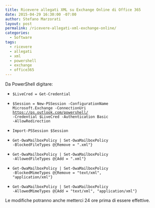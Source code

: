 ```yaml
---
title: Ricevere allegati XML su Exchange Online di Office 365
date: 2015-04-29 16:30:00 -07:00
author: Stefano Marzorati
layout: post
permalink: /ricevere-allegati-xml-exchange-online/
categories:
  - Software
tags:
  - ricevere
  - allegati
  - xml
  - powershell
  - exchange
  - office365
---
```

Da PowerShell digitare:   

  - <code>$LiveCred = Get-Credential</code>   

  - <code>$Session = New-PSSession -ConfigurationName Microsoft.Exchange -ConnectionUri https://ps.outlook.com/powershell/ -Credential $LiveCred -Authentication Basic -AllowRedirection</code>   

  - <code>Import-PSSession $Session</code>   

  - <code>Get-OwaMailboxPolicy | Set-OwaMailboxPolicy -BlockedFileTypes @{Remove = ".xml"}</code>   
  - <code>Get-OwaMailboxPolicy | Set-OwaMailboxPolicy -AllowedFileTypes @{Add = ".xml"}</code>   
  - <code>Get-OwaMailboxPolicy | Set-OwaMailboxPolicy -BlockedMimeTypes @{Remove = "text/xml", "application/xml"}</code>   
  - <code>Get-OwaMailboxPolicy | Set-OwaMailboxPolicy -AllowedMimeTypes @{Add = "text/xml", "application/xml"}</code>   

Le modifiche potranno anche metterci 24 ore prima di essere effettive.   
